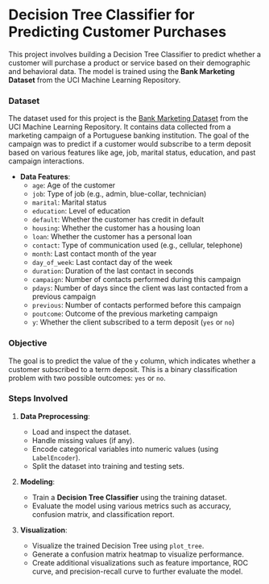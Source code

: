 # Decision Tree Classifier for Predicting Customer Purchases

This project involves building a Decision Tree Classifier to predict whether a customer will purchase a product or service based on their demographic and behavioral data. The model is trained using the **Bank Marketing Dataset** from the UCI Machine Learning Repository. 

### Dataset

The dataset used for this project is the [Bank Marketing Dataset](https://archive.ics.uci.edu/dataset/222/bank+marketing) from the UCI Machine Learning Repository. It contains data collected from a marketing campaign of a Portuguese banking institution. The goal of the campaign was to predict if a customer would subscribe to a term deposit based on various features like age, job, marital status, education, and past campaign interactions.

- **Data Features**: 
    - `age`: Age of the customer
    - `job`: Type of job (e.g., admin, blue-collar, technician)
    - `marital`: Marital status
    - `education`: Level of education
    - `default`: Whether the customer has credit in default
    - `housing`: Whether the customer has a housing loan
    - `loan`: Whether the customer has a personal loan
    - `contact`: Type of communication used (e.g., cellular, telephone)
    - `month`: Last contact month of the year
    - `day_of_week`: Last contact day of the week
    - `duration`: Duration of the last contact in seconds
    - `campaign`: Number of contacts performed during this campaign
    - `pdays`: Number of days since the client was last contacted from a previous campaign
    - `previous`: Number of contacts performed before this campaign
    - `poutcome`: Outcome of the previous marketing campaign
    - `y`: Whether the client subscribed to a term deposit (`yes` or `no`)

### Objective

The goal is to predict the value of the `y` column, which indicates whether a customer subscribed to a term deposit. This is a binary classification problem with two possible outcomes: `yes` or `no`.

### Steps Involved

1. **Data Preprocessing**:
    - Load and inspect the dataset.
    - Handle missing values (if any).
    - Encode categorical variables into numeric values (using `LabelEncoder`).
    - Split the dataset into training and testing sets.

2. **Modeling**:
    - Train a **Decision Tree Classifier** using the training dataset.
    - Evaluate the model using various metrics such as accuracy, confusion matrix, and classification report.

3. **Visualization**:
    - Visualize the trained Decision Tree using `plot_tree`.
    - Generate a confusion matrix heatmap to visualize performance.
    - Create additional visualizations such as feature importance, ROC curve, and precision-recall curve to further evaluate the model.
